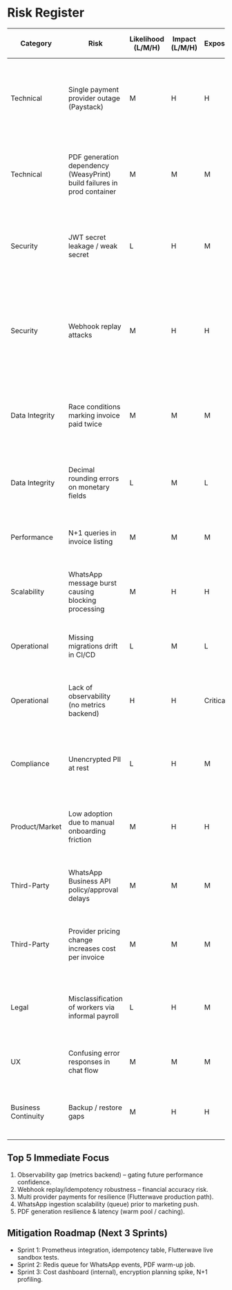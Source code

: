 # Risk Register

| Category | Risk | Likelihood (L/M/H) | Impact (L/M/H) | Exposure | Mitigation / Preventative Controls | Trigger / Leading Indicator | Owner | Status |
|----------|------|--------------------|----------------|----------|------------------------------------|-----------------------------|-------|--------|
| Technical | Single payment provider outage (Paystack) | M | H | H | Abstract provider layer (DONE), add Flutterwave prod integration, fallback retry queue | Elevated 5xx from provider, webhook delays >5m | Eng (Payments) | Open |
| Technical | PDF generation dependency (WeasyPrint) build failures in prod container | M | M | M | Feature flag (DONE), fallback to ReportLab (DONE), pre-build layer, health check at startup | Startup log error, latency spike >2s PDF | Eng (Platform) | Monitoring |
| Security | JWT secret leakage / weak secret | L | H | M | Rotatable secret via env, enforce min length >32 chars, secret rotation runbook | Git history scan finds secret, static scan alert | Eng (Security) | Open |
| Security | Webhook replay attacks | M | H | H | HMAC verification (Paystack), store signature + event id for idempotency (PARTIAL), enforce timestamp skew window | Duplicate event accepted, mismatch counts | Eng (Backend) | Mitigating |
| Data Integrity | Race conditions marking invoice paid twice | M | M | M | DB transaction + unique constraint on payment reference, idempotency key table | Duplicate payment rows, double metric | Eng (Backend) | Open |
| Data Integrity | Decimal rounding errors on monetary fields | L | M | L | Use Decimal with quantization, central currency util, tests on edge sums | Assertion failure in currency tests | Eng (Finance Domain) | Planned |
| Performance | N+1 queries in invoice listing | M | M | M | Eager load relationships, profiling early with test dataset | P95 list invoices >800ms | Eng (Backend) | Planned |
| Scalability | WhatsApp message burst causing blocking processing | M | H | H | Async queue (Redis) for ingestion, backpressure metrics, rate limit per issuer | Event loop backlog warnings | Eng (Platform) | Planned |
| Operational | Missing migrations drift in CI/CD | L | M | L | Alembic autogen diff check in CI (fail if pending) | CI job failing alembic diff | DevOps | Planned |
| Operational | Lack of observability (no metrics backend) | H | H | Critical | Metrics facade (DONE), integrate Prometheus + Grafana early | Unknown latency spikes reports | Eng (Platform) | Open |
| Compliance | Unencrypted PII at rest | L | H | M | Use encrypted volume, future field-level encryption (TBD) | Audit finding, external request | Eng (Security) | Planned |
| Product/Market | Low adoption due to manual onboarding friction | M | H | H | Guided WA onboarding flow, minimal required fields, referral incentives | Drop-off >40% before first invoice | Product | Open |
| Third-Party | WhatsApp Business API policy/approval delays | M | M | M | Sandbox simulation layer (stub), parallel application process | Approval pending >30 days | Ops | Monitoring |
| Third-Party | Provider pricing change increases cost per invoice | M | M | M | Cost dashboard, negotiation thresholds, multi-provider arbitrage | Cost/invoice +25% MoM | Finance | Planned |
| Legal | Misclassification of workers via informal payroll | L | H | M | Disclaimer + guidance doc, optional tax compliance module (future) | User support tickets on compliance | Legal | Planned |
| UX | Confusing error responses in chat flow | M | M | M | Unified error adapter to user-friendly prompts, test scripts | High support FAQ creation | UX | Planned |
| Business Continuity | Backup / restore gaps | M | H | H | Nightly logical dumps, RPO/RTO doc, restore drill quarterly | Failed restore test | DevOps | Planned |

## Top 5 Immediate Focus
1. Observability gap (metrics backend) – gating future performance confidence.
2. Webhook replay/idempotency robustness – financial accuracy risk.
3. Multi provider payments for resilience (Flutterwave production path).
4. WhatsApp ingestion scalability (queue) prior to marketing push.
5. PDF generation resilience & latency (warm pool / caching).

## Mitigation Roadmap (Next 3 Sprints)
- Sprint 1: Prometheus integration, idempotency table, Flutterwave live sandbox tests.
- Sprint 2: Redis queue for WhatsApp events, PDF warm-up job.
- Sprint 3: Cost dashboard (internal), encryption planning spike, N+1 profiling.

